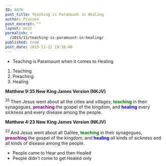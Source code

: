 ```yaml
---
ID: 4876
post_title: Teaching is Paramount in Healing
author: Praison
post_excerpt: ""
layout: post
permalink: >
  /2015/11/teaching-is-paramount-in-healing/
published: true
post_date: 2015-11-12 19:18:40
---
```

<ul>
	<li>Teaching is Paramount when it comes to Healing</li>
</ul>
<ol>
	<li>Teaching</li>
	<li>Preaching</li>
	<li>Healing</li>
</ol>
<strong><span class="passage-display-bcv">Matthew 9:35
</span><span class="passage-display-version">New King James Version (NKJV)</span></strong>

<span class="text Matt-9-35"><sup class="versenum">35 </sup>Then Jesus went about all the cities and villages, <span style="color: #008000;"><strong>teaching</strong> </span>in their synagogues, <span style="color: #800080;"><strong>preaching</strong> </span>the gospel of the kingdom, and <span style="color: #0000ff;"><strong>healing</strong> </span>every sickness and every disease among the people.</span>

<strong><span class="passage-display-bcv">Matthew 4:23
</span><span class="passage-display-version">New King James Version (NKJV)</span></strong>

<span class="text Matt-4-23"><sup class="versenum">23 </sup>And Jesus went about all Galilee, <span style="color: #008000;"><strong>teaching</strong> </span>in their synagogues, <span style="color: #800080;"><strong>preaching</strong> </span>the gospel of the kingdom, and <span style="color: #0000ff;"><strong>healing</strong> </span>all kinds of sickness and all kinds of disease among the people.</span>
<ul>
	<li>People came to Hear and then Healed</li>
	<li>People didn't come to get Healed only</li>
</ul>